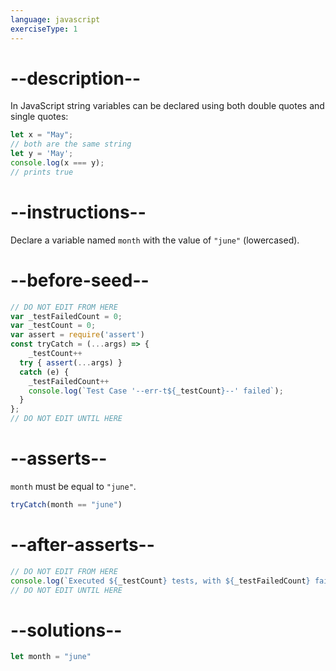 ```yaml
---
language: javascript
exerciseType: 1
---
```


# --description--

In JavaScript string variables can be declared using both double quotes and single quotes:
```javascript
let x = "May";
// both are the same string
let y = 'May';
console.log(x === y);
// prints true
```

# --instructions--

Declare a variable named `month` with the value of `"june"` (lowercased).

# --before-seed--

```javascript
// DO NOT EDIT FROM HERE
var _testFailedCount = 0;
var _testCount = 0;
var assert = require('assert')
const tryCatch = (...args) => {
	_testCount++
  try { assert(...args) }
  catch (e) {
    _testFailedCount++
    console.log(`Test Case '--err-t${_testCount}--' failed`);
  }
};
// DO NOT EDIT UNTIL HERE
```

# --asserts--

`month` must be equal to `"june"`.

```javascript
tryCatch(month == "june")
```

# --after-asserts--

```javascript
// DO NOT EDIT FROM HERE 
console.log(`Executed ${_testCount} tests, with ${_testFailedCount} failures`);
// DO NOT EDIT UNTIL HERE
```

# --solutions--

```javascript
let month = "june"
```
